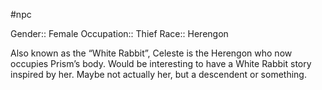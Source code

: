 #npc 

Gender:: Female
Occupation:: Thief
Race:: Herengon

Also known as the “White Rabbit”, Celeste is the Herengon who now occupies Prism’s body. Would be interesting to have a White Rabbit story inspired by her. Maybe not actually her, but a descendent or something.